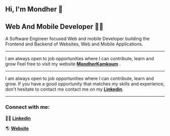 ## Hi, I'm Mondher 👋

## Web And Mobile Developer 👨‍💻 

A Software Engineer focused Web and mobile Developer building the Frontend and Backend of Websites, Web and Mobile Applications.

---

I am always open to job opportunities where I can contribute, learn and grow
Feel free to visit my website **[MondherKamkoum](https://mondherkamkoum.netlify.app)** .

---

I am always open to job opportunities where I can contribute, learn and grow. If you have a good opportunity that matches my skills and experience, don't hesitate to contact me contact me on my **[Linkedin](https://www.linkedin.com/in/mondher-k-146750150/)**.

---
### Connect with me:

👨‍💼 **[Linkedin](https://www.linkedin.com/in/mondher-k-146750150/)**

🌎 **[Website](https://mondherkamkoum.netlify.app)**

